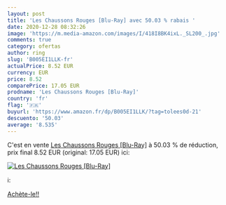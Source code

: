 ```yaml
---
layout: post
title: 'Les Chaussons Rouges [Blu-Ray] avec 50.03 % rabais '
date: 2020-12-28 08:32:26
image: 'https://m.media-amazon.com/images/I/418I8BK4ixL._SL200_.jpg'
comments: true
category: ofertas
author: ring
slug: 'B005EI1LLK-fr'
actualPrice: 8.52 EUR
currency: EUR
price: 8.52
comparePrice: 17.05 EUR
prodname: 'Les Chaussons Rouges [Blu-Ray]'
country: 'fr'
flag: '🇫🇷'
buyurl: 'https://www.amazon.fr/dp/B005EI1LLK/?tag=tolees0d-21'
descuento: '50.03'
average: '8.535'
---
```


C'est en vente [Les Chaussons Rouges [Blu-Ray]](https://www.amazon.fr/dp/B005EI1LLK/?tag=tolees0d-21)  à  50.03 % de réduction, prix final  8.52 EUR (original: 17.05 EUR) ici:

[![Les Chaussons Rouges [Blu-Ray]](https://m.media-amazon.com/images/I/418I8BK4ixL._SL200_.jpg)](https://www.amazon.fr/dp/B005EI1LLK/?tag=tolees0d-21)

ℹ️:


[Achète-le!!](https://www.amazon.fr/dp/B005EI1LLK/?tag=tolees0d-21)
